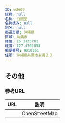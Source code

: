 ```yaml
---
ID: wUv09
総称: null
名称: 白銀堂
名称読み: null
別名: null
都道府県: 沖縄県
区域: 糸満市
緯度: 26.1335701
経度: 127.6701058
郵便番号: 9010361
住所: 沖縄県糸満市糸満２３
---
```


## その他

### 参考URL

| URL | 説明          |
| --- | ------------- |
|     | OpenStreetMap |

